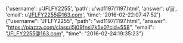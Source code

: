 {'username': u'JFLFY2255', 'path': u'wd1197/1197.html', 'answer': u'jjj', 'email': u'JFLFY2255@163.com', 'time': '2016-02-22:07:47:52'}
{"username": "JFLFY2255", "path": "wd1197/1197.html", "answer": "https://piazza.com/class/i5j09fnsl7k5x0?cid=558", "email": "JFLFY2255@163.com", "time": "2016-02-24:19:35:23"}